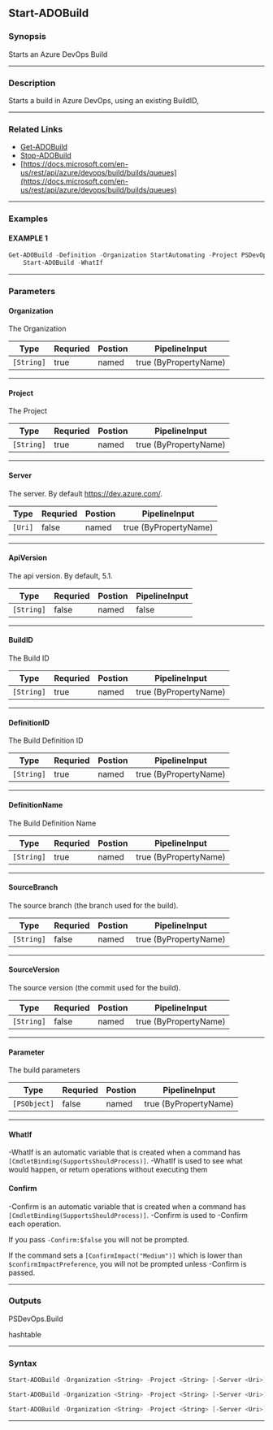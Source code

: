 
Start-ADOBuild
--------------
### Synopsis
Starts an Azure DevOps Build

---
### Description

Starts a build in Azure DevOps, using an existing BuildID,

---
### Related Links
* [Get-ADOBuild](Get-ADOBuild.md)
* [Stop-ADOBuild](Stop-ADOBuild.md)
* [https://docs.microsoft.com/en-us/rest/api/azure/devops/build/builds/queues](https://docs.microsoft.com/en-us/rest/api/azure/devops/build/builds/queues)
---
### Examples
#### EXAMPLE 1
```PowerShell
Get-ADOBuild -Definition -Organization StartAutomating -Project PSDevOps |
    Start-ADOBuild -WhatIf
```

---
### Parameters
#### **Organization**

The Organization



|Type          |Requried|Postion|PipelineInput        |
|--------------|--------|-------|---------------------|
|```[String]```|true    |named  |true (ByPropertyName)|
---
#### **Project**

The Project



|Type          |Requried|Postion|PipelineInput        |
|--------------|--------|-------|---------------------|
|```[String]```|true    |named  |true (ByPropertyName)|
---
#### **Server**

The server.  By default https://dev.azure.com/.



|Type       |Requried|Postion|PipelineInput        |
|-----------|--------|-------|---------------------|
|```[Uri]```|false   |named  |true (ByPropertyName)|
---
#### **ApiVersion**

The api version.  By default, 5.1.



|Type          |Requried|Postion|PipelineInput|
|--------------|--------|-------|-------------|
|```[String]```|false   |named  |false        |
---
#### **BuildID**

The Build ID



|Type          |Requried|Postion|PipelineInput        |
|--------------|--------|-------|---------------------|
|```[String]```|true    |named  |true (ByPropertyName)|
---
#### **DefinitionID**

The Build Definition ID



|Type          |Requried|Postion|PipelineInput        |
|--------------|--------|-------|---------------------|
|```[String]```|true    |named  |true (ByPropertyName)|
---
#### **DefinitionName**

The Build Definition Name



|Type          |Requried|Postion|PipelineInput        |
|--------------|--------|-------|---------------------|
|```[String]```|true    |named  |true (ByPropertyName)|
---
#### **SourceBranch**

The source branch (the branch used for the build).



|Type          |Requried|Postion|PipelineInput        |
|--------------|--------|-------|---------------------|
|```[String]```|false   |named  |true (ByPropertyName)|
---
#### **SourceVersion**

The source version (the commit used for the build).



|Type          |Requried|Postion|PipelineInput        |
|--------------|--------|-------|---------------------|
|```[String]```|false   |named  |true (ByPropertyName)|
---
#### **Parameter**

The build parameters



|Type            |Requried|Postion|PipelineInput        |
|----------------|--------|-------|---------------------|
|```[PSObject]```|false   |named  |true (ByPropertyName)|
---
#### **WhatIf**
-WhatIf is an automatic variable that is created when a command has ```[CmdletBinding(SupportsShouldProcess)]```.
-WhatIf is used to see what would happen, or return operations without executing them
#### **Confirm**
-Confirm is an automatic variable that is created when a command has ```[CmdletBinding(SupportsShouldProcess)]```.
-Confirm is used to -Confirm each operation.
    
If you pass ```-Confirm:$false``` you will not be prompted.
    
    
If the command sets a ```[ConfirmImpact("Medium")]``` which is lower than ```$confirmImpactPreference```, you will not be prompted unless -Confirm is passed.

---
### Outputs
PSDevOps.Build


hashtable


---
### Syntax
```PowerShell
Start-ADOBuild -Organization <String> -Project <String> [-Server <Uri>] [-ApiVersion <String>] -BuildID <String> [-SourceBranch <String>] [-SourceVersion <String>] [-Parameter <PSObject>] [-WhatIf] [-Confirm] [<CommonParameters>]
```
```PowerShell
Start-ADOBuild -Organization <String> -Project <String> [-Server <Uri>] [-ApiVersion <String>] -DefinitionID <String> [-SourceBranch <String>] [-SourceVersion <String>] [-Parameter <PSObject>] [-WhatIf] [-Confirm] [<CommonParameters>]
```
```PowerShell
Start-ADOBuild -Organization <String> -Project <String> [-Server <Uri>] [-ApiVersion <String>] -DefinitionName <String> [-SourceBranch <String>] [-SourceVersion <String>] [-Parameter <PSObject>] [-WhatIf] [-Confirm] [<CommonParameters>]
```
---


